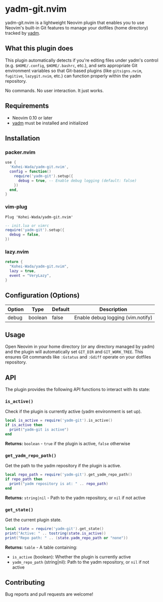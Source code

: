 # yadm-git.nvim

yadm-git.nvim is a lightweight Neovim plugin that enables you to use Neovim's built-in Git features to manage your dotfiles (home directory) tracked by [yadm](https://yadm.io).

## What this plugin does

This plugin automatically detects if you're editing files under yadm's control
(e.g. `$HOME/.config`, `$HOME/.bashrc`, etc.), and sets appropriate Git
environment variables so that Git-based plugins (like `gitsigns.nvim`, `fugitive`,
`lazygit.nvim`, etc.) can function properly within the yadm repository.

No commands. No user interaction. It just works.

## Requirements

- Neovim 0.10 or later
- [yadm](https://yadm.io) must be installed and initialized

## Installation

### packer.nvim

```lua
use {
  'Kohei-Wada/yadm-git.nvim',
  config = function()
    require('yadm-git').setup({
      debug = true, -- Enable debug logging (default: false)
    })
  end,
}
```

### vim-plug

```vim
Plug 'Kohei-Wada/yadm-git.nvim'
```

```lua
-- init.lua or vimrc
require('yadm-git').setup({
  debug = false,
})
```

### lazy.nvim

```lua
return {
  "Kohei-Wada/yadm-git.nvim",
  lazy = true,
  event = "VeryLazy",
}
```

## Configuration (Options)

| Option | Type    | Default | Description                       |
| ------ | ------- | ------- | --------------------------------- |
| debug  | boolean | false   | Enable debug logging (vim.notify) |

## Usage

Open Neovim in your home directory (or any directory managed by yadm) and the plugin will automatically set `GIT_DIR` and `GIT_WORK_TREE`. This ensures Git commands like `:Gstatus` and `:Gdiff` operate on your dotfiles repository.

## API

The plugin provides the following API functions to interact with its state:

### `is_active()`

Check if the plugin is currently active (yadm environment is set up).

```lua
local is_active = require('yadm-git').is_active()
if is_active then
  print("yadm-git is active")
end
```

**Returns:** `boolean` - `true` if the plugin is active, `false` otherwise

### `get_yadm_repo_path()`

Get the path to the yadm repository if the plugin is active.

```lua
local repo_path = require('yadm-git').get_yadm_repo_path()
if repo_path then
  print("yadm repository is at: " .. repo_path)
end
```

**Returns:** `string|nil` - Path to the yadm repository, or `nil` if not active

### `get_state()`

Get the current plugin state.

```lua
local state = require('yadm-git').get_state()
print("Active: " .. tostring(state.is_active))
print("Repo path: " .. (state.yadm_repo_path or "none"))
```

**Returns:** `table` - A table containing:
- `is_active` (boolean): Whether the plugin is currently active
- `yadm_repo_path` (string|nil): Path to the yadm repository, or `nil` if not active

## Contributing

Bug reports and pull requests are welcome!
